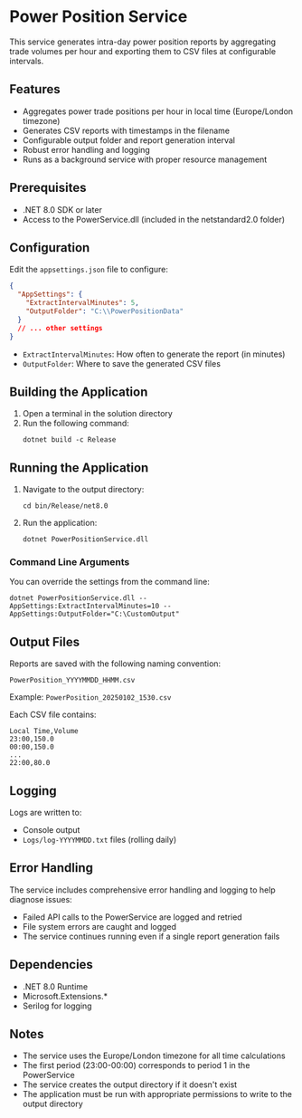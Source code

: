 # Power Position Service

This service generates intra-day power position reports by aggregating trade volumes per hour and exporting them to CSV files at configurable intervals.

## Features

- Aggregates power trade positions per hour in local time (Europe/London timezone)
- Generates CSV reports with timestamps in the filename
- Configurable output folder and report generation interval
- Robust error handling and logging
- Runs as a background service with proper resource management

## Prerequisites

- .NET 8.0 SDK or later
- Access to the PowerService.dll (included in the netstandard2.0 folder)

## Configuration

Edit the `appsettings.json` file to configure:

```json
{
  "AppSettings": {
    "ExtractIntervalMinutes": 5,
    "OutputFolder": "C:\\PowerPositionData"
  }
  // ... other settings
}
```

- `ExtractIntervalMinutes`: How often to generate the report (in minutes)
- `OutputFolder`: Where to save the generated CSV files

## Building the Application

1. Open a terminal in the solution directory
2. Run the following command:
   ```
   dotnet build -c Release
   ```

## Running the Application

1. Navigate to the output directory:
   ```
   cd bin/Release/net8.0
   ```
2. Run the application:
   ```
   dotnet PowerPositionService.dll
   ```

### Command Line Arguments

You can override the settings from the command line:

```
dotnet PowerPositionService.dll --AppSettings:ExtractIntervalMinutes=10 --AppSettings:OutputFolder="C:\CustomOutput"
```

## Output Files

Reports are saved with the following naming convention:
```
PowerPosition_YYYYMMDD_HHMM.csv
```

Example: `PowerPosition_20250102_1530.csv`

Each CSV file contains:
```
Local Time,Volume
23:00,150.0
00:00,150.0
...
22:00,80.0
```

## Logging

Logs are written to:
- Console output
- `Logs/log-YYYYMMDD.txt` files (rolling daily)

## Error Handling

The service includes comprehensive error handling and logging to help diagnose issues:
- Failed API calls to the PowerService are logged and retried
- File system errors are caught and logged
- The service continues running even if a single report generation fails

## Dependencies

- .NET 8.0 Runtime
- Microsoft.Extensions.*
- Serilog for logging

## Notes

- The service uses the Europe/London timezone for all time calculations
- The first period (23:00-00:00) corresponds to period 1 in the PowerService
- The service creates the output directory if it doesn't exist
- The application must be run with appropriate permissions to write to the output directory
